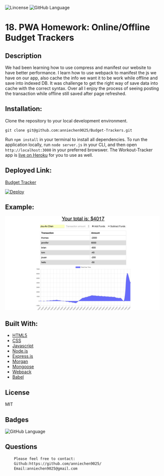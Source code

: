 ![Lincense](https://img.shields.io/apm/l/npm)   ![GitHub Language](https://img.shields.io/github/languages/top/anniechen9025/Budget-Trackers)

# 18. PWA Homework: Online/Offline Budget Trackers

## Description
We had been learning how to use compress and manifest our website to have better performance. I learn how to use webpack to manifest the js we have on our app, also cache the info we want it to be work while offline and save into indexed DB. It was challenge to get the right way of save data into cache with the correct syntax. Over all I enjoy the process of seeing posting the transaction while offline still saved after page refreshed. 

## Installation:

Clone the repository to your local development environment.

```
git clone git@github.com:anniechen9025/Budget-Trackers.git
```

Run `npm install` in your terminal to install all dependencies. To run the application locally, run `node server.js` in your CLI, and then open `http://localhost:3000` in your preferred browswer. The Workout-Tracker app is [live on Heroku](https://jouan-budget-tracker.herokuapp.com) for you to use as well.


## Deployed Link:
[Budget Tracker](https://jouan-budget-tracker.herokuapp.com)

[![Deploy](https://www.herokucdn.com/deploy/button.svg)](https://jouan-budget-tracker.herokuapp.com)

## Example:
![Home Page](./public/assets/images/1.png)

## Built With:
- [HTML5](https://html.com/html5/)
- [CSS](https://www.w3.org/Style/CSS/)
- [Javascript](https://www.javascript.com/)
- [Node.js](https://nodejs.org/en/)
- [Express.js](https://expressjs.com/)
- [Morgan](https://www.npmjs.com/package/morgan)
- [Mongoose](https://www.npmjs.com/package/mongoose)
- [Webpack](https://www.npmjs.com/package/webpack)
- [Babel](https://www.npmjs.com/package/@babel/core)

## License
MIT 

## Badges
![GitHub Language](https://img.shields.io/github/languages/top/anniechen9025/Budget-Trackers?style=for-the-badge)


## Questions
        Please feel free to contact: 
        Github:https://github.com/anniechen9025/
        Email:anniechen9025@gmail.com

